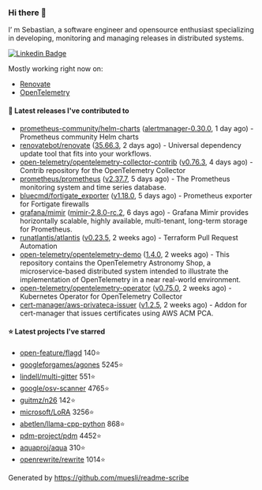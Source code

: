 ### Hi there 👋

I’ m Sebastian, a software engineer and opensource enthusiast specializing in developing, monitoring and managing releases in distributed systems.

[![Linkedin Badge](https://img.shields.io/badge/-LinkedIn-blue?style=flat&logo=Linkedin&logoColor=white&link=https://www.linkedin.com/in/sebastian-poxhofer/)](https://www.linkedin.com/in/sebastian-poxhofer/)

Mostly working right now on:
- [Renovate](https://github.com/renovatebot/renovate)
- [OpenTelemetry](https://github.com/open-telemetry)



#### 🚀 Latest releases I've contributed to

- [prometheus-community/helm-charts](https://github.com/prometheus-community/helm-charts) ([alertmanager-0.30.0](https://github.com/prometheus-community/helm-charts/releases/tag/alertmanager-0.30.0), 1 day ago) - Prometheus community Helm charts
- [renovatebot/renovate](https://github.com/renovatebot/renovate) ([35.66.3](https://github.com/renovatebot/renovate/releases/tag/35.66.3), 2 days ago) - Universal dependency update tool that fits into your workflows.
- [open-telemetry/opentelemetry-collector-contrib](https://github.com/open-telemetry/opentelemetry-collector-contrib) ([v0.76.3](https://github.com/open-telemetry/opentelemetry-collector-contrib/releases/tag/v0.76.3), 4 days ago) - Contrib repository for the OpenTelemetry Collector
- [prometheus/prometheus](https://github.com/prometheus/prometheus) ([v2.37.7](https://github.com/prometheus/prometheus/releases/tag/v2.37.7), 5 days ago) - The Prometheus monitoring system and time series database.
- [bluecmd/fortigate_exporter](https://github.com/bluecmd/fortigate_exporter) ([v1.18.0](https://github.com/bluecmd/fortigate_exporter/releases/tag/v1.18.0), 5 days ago) - Prometheus exporter for Fortigate firewalls
- [grafana/mimir](https://github.com/grafana/mimir) ([mimir-2.8.0-rc.2](https://github.com/grafana/mimir/releases/tag/mimir-2.8.0-rc.2), 6 days ago) - Grafana Mimir provides horizontally scalable, highly available, multi-tenant, long-term storage for Prometheus.
- [runatlantis/atlantis](https://github.com/runatlantis/atlantis) ([v0.23.5](https://github.com/runatlantis/atlantis/releases/tag/v0.23.5), 2 weeks ago) - Terraform Pull Request Automation
- [open-telemetry/opentelemetry-demo](https://github.com/open-telemetry/opentelemetry-demo) ([1.4.0](https://github.com/open-telemetry/opentelemetry-demo/releases/tag/1.4.0), 2 weeks ago) - This repository contains the OpenTelemetry Astronomy Shop, a microservice-based distributed system intended to illustrate the implementation of OpenTelemetry in a near real-world environment.
- [open-telemetry/opentelemetry-operator](https://github.com/open-telemetry/opentelemetry-operator) ([v0.75.0](https://github.com/open-telemetry/opentelemetry-operator/releases/tag/v0.75.0), 2 weeks ago) - Kubernetes Operator for OpenTelemetry Collector
- [cert-manager/aws-privateca-issuer](https://github.com/cert-manager/aws-privateca-issuer) ([v1.2.5](https://github.com/cert-manager/aws-privateca-issuer/releases/tag/v1.2.5), 2 weeks ago) - Addon for cert-manager that issues certificates using AWS ACM PCA.

#### ⭐ Latest projects I've starred

- [open-feature/flagd](https://github.com/open-feature/flagd) 140⭐
- [googleforgames/agones](https://github.com/googleforgames/agones) 5245⭐
- [lindell/multi-gitter](https://github.com/lindell/multi-gitter) 551⭐
- [google/osv-scanner](https://github.com/google/osv-scanner) 4765⭐
- [guitmz/n26](https://github.com/guitmz/n26) 142⭐
- [microsoft/LoRA](https://github.com/microsoft/LoRA) 3256⭐
- [abetlen/llama-cpp-python](https://github.com/abetlen/llama-cpp-python) 868⭐
- [pdm-project/pdm](https://github.com/pdm-project/pdm) 4452⭐
- [aquaproj/aqua](https://github.com/aquaproj/aqua) 310⭐
- [openrewrite/rewrite](https://github.com/openrewrite/rewrite) 1014⭐



Generated by https://github.com/muesli/readme-scribe
